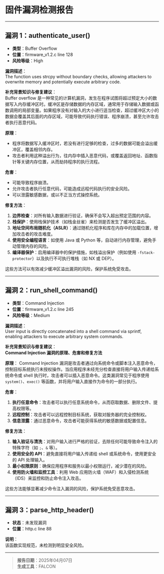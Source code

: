 # 固件漏洞检测报告

---
## 漏洞 1：authenticate_user()

- **类型**：Buffer Overflow  
- **位置**：firmware_v1.2.c line 128  
- **风险等级**：High  

**漏洞描述**：  
The function uses strcpy without boundary checks, allowing attackers to overwrite memory and potentially execute arbitrary code.

**补充背景知识与修复建议**：  
Buffer overflow 是一种常见的计算机漏洞，发生在程序试图将超过预定大小的数据写入内存缓冲区时。缓冲区是存储数据的内存区域，通常用于存储输入数据或函数调用的局部变量。如果程序没有对输入的大小进行适当检查，超过缓冲区大小的数据会覆盖其后面的内存区域，可能导致代码执行错误、程序崩溃，甚至允许攻击者执行恶意代码。

**原理**：
- 程序将数据写入缓冲区时，若没有进行足够的检查，过多的数据可能会溢出缓冲区，覆盖相邻内存。
- 攻击者利用这种溢出行为，往内存中插入恶意代码，或覆盖返回地址、函数指针等关键内存位置，从而劫持程序的执行流程。

**危害**：
- 可能导致程序崩溃。
- 允许攻击者执行任意代码，可能造成远程代码执行的安全风险。
- 可以泄露敏感数据，或以不正当方式操控系统。

**修复方法**：
1. **边界检查**：对所有输入数据进行验证，确保不会写入超出预定范围的内容。
2. **栈保护**：使用栈保护技术（如栈金丝雀）来检测是否发生了缓冲区溢出。
3. **地址空间布局随机化（ASLR）**：通过随机化程序和库在内存中的加载位置，增加攻击者的攻击难度。
4. **使用安全编程语言**：如使用 Java 或 Python 等，自动进行内存管理，避免手动管理内存的风险。
5. **编译器保护**：启用编译器中的保护措施，如栈溢出保护（例如使用 `-fstack-protector`）以及执行不可执行堆栈（如 NX 或 DEP）。

这些方法可以有效减少缓冲区溢出漏洞的风险，保护系统免受攻击。

---
## 漏洞 2：run_shell_command()

- **类型**：Command Injection  
- **位置**：firmware_v1.2.c line 245  
- **风险等级**：Medium  

**漏洞描述**：  
User input is directly concatenated into a shell command via sprintf, enabling attackers to execute arbitrary system commands.

**补充背景知识与修复建议**：  
**Command Injection 漏洞的原理、危害和修复方法**

**原理**：
Command Injection 漏洞是攻击者通过向系统命令或脚本注入恶意命令，控制目标系统执行未授权操作。当应用程序未经充分检查直接将用户输入传递给系统命令或 shell 执行时，攻击者可以插入恶意命令。这类漏洞常见于程序使用 `system()`、`exec()` 等函数，并将用户输入直接作为命令的一部分执行。

**危害**：
1. **执行任意命令**：攻击者可以执行任意系统命令，从而窃取数据、删除文件、提高权限等。
2. **远程控制**：攻击者可以远程控制目标系统，获取对服务器的完全控制权。
3. **信息泄露**：通过恶意命令，攻击者可能获得系统的敏感数据或配置信息。

**修复方法**：
1. **输入验证与清洗**：对用户输入进行严格的验证，去除任何可能导致命令注入的特殊字符（如 `;`、`&` 等）。
2. **使用安全的 API**：避免直接将用户输入传递给 shell 或系统命令，使用更安全的 API 处理输入。
3. **最小权限原则**：确保应用程序和服务以最小权限运行，减少潜在的风险。
4. **使用防火墙和监控工具**：利用 Web 应用防火墙（WAF）和入侵检测系统（IDS）来监控和防止命令注入攻击。

这些方法能够显著减少命令注入漏洞的风险，保护系统免受恶意攻击。

---
## 漏洞 3：parse_http_header()

- **状态**：未发现漏洞  
- **位置**：http.c line 88  

**说明**：  
该函数实现规范，未检测到明显安全风险。

---
> **报告日期**：2025年04月07日  
> **生成工具**：FALCON 